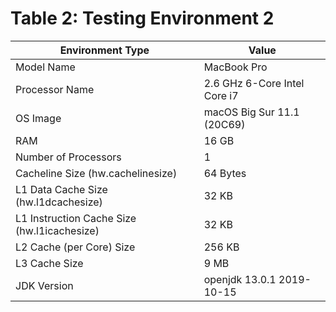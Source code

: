 # Table 2: Testing Environment 2

| Environment Type              | Value                                |
|-------------------------------|--------------------------------------|
| Model Name                    | MacBook Pro                         |
| Processor Name                | 2.6 GHz 6-Core Intel Core i7        |
| OS Image                      | macOS Big Sur 11.1 (20C69)          |
| RAM                           | 16 GB                               |
| Number of Processors          | 1                                   |
| Cacheline Size (hw.cachelinesize) | 64 Bytes                        |
| L1 Data Cache Size (hw.l1dcachesize) | 32 KB                       |
| L1 Instruction Cache Size (hw.l1icachesize) | 32 KB                |
| L2 Cache (per Core) Size      | 256 KB                              |
| L3 Cache Size                 | 9 MB                                |
| JDK Version                   | openjdk 13.0.1 2019-10-15           |

